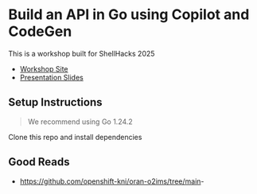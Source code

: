 # Build an API in Go using Copilot and CodeGen

This is a workshop built for ShellHacks 2025

- [Workshop Site](https://jarangutan.github.io/oapi-ai-gen-workshop)
- [Presentation Slides](https://jarangutan.github.io/oapi-ai-gen-workshop/slides.html)

## Setup Instructions

> We recommend using Go 1.24.2

Clone this repo and install dependencies

## Good Reads

- <https://github.com/openshift-kni/oran-o2ims/tree/main>-
